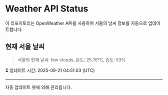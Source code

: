 
# Weather API Status

이 리포지토리는 OpenWeather API를 사용하여 서울의 날씨 정보를 자동으로 업데이트합니다.

## 현재 서울 날씨
> 서울의 현재 날씨: few clouds, 온도: 25.76°C, 습도: 53%

⏳ 업데이트 시간: 2025-09-21 04:51:03 (UTC)

---
자동 업데이트 봇에 의해 관리됩니다.
